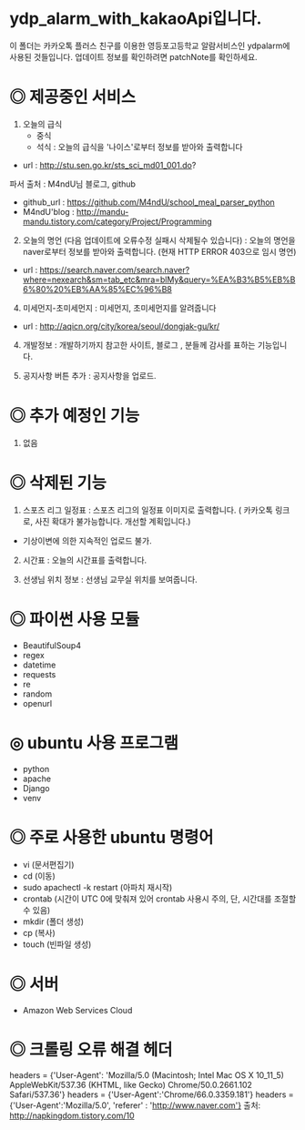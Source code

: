 # ydp_alarm_with_kakaoApi입니다.

이 폴더는 카카오톡 플러스 친구를 이용한 영등포고등학교 알람서비스인 ydpalarm에 사용된 것들입니다.
업데이트 정보를 확인하려면 patchNote를 확인하세요.

# ◎ 제공중인 서비스
1. 오늘의 급식
	- 중식
	- 석식
: 오늘의 급식을 '나이스'로부터 정보를 받아와 출력합니다
- url : http://stu.sen.go.kr/sts_sci_md01_001.do?

파서 출처 : M4ndU님 블로그, github
- github_url : https://github.com/M4ndU/school_meal_parser_python
- M4ndU'blog : http://mandu-mandu.tistory.com/category/Project/Programming

2. 오늘의 명언 (다음 업데이트에 오류수정 실패시 삭제될수 있습니다)
: 오늘의 명언을 naver로부터 정보를 받아와 출력합니다. (현재 HTTP ERROR 403으로 임시 명언)
- url : https://search.naver.com/search.naver?where=nexearch&sm=tab_etc&mra=blMy&query=%EA%B3%B5%EB%B6%80%20%EB%AA%85%EC%96%B8

4. 미세먼지-초미세먼지
: 미세먼지, 초미세먼지를 알려줍니다
- url : http://aqicn.org/city/korea/seoul/dongjak-gu/kr/

4. 개발정보
: 개발하기까지 참고한 사이트, 블로그 , 분들께 감사를 표하는 기능입니다.

5. 공지사항 버튼 추가
: 공지사항을 업로드. 

# ◎ 추가 예정인 기능
1. 없음

# ◎ 삭제된 기능
1. 스포츠 리그 일정표
: 스포츠 리그의 일정표 이미지로 출력합니다. ( 카카오톡 링크로, 사진 확대가 불가능합니다. 개선할 계획입니다.)
- 기상이변에 의한 지속적인 업로드 불가.
2. 시간표
: 오늘의 시간표를 출력합니다.

3. 선생님 위치 정보
: 선생님 교무실 위치를 보여줍니다.

# ◎ 파이썬 사용 모듈
- BeautifulSoup4
- regex
- datetime
- requests
- re
- random
- openurl

# ◎ ubuntu 사용 프로그램
- python
- apache
- Django
- venv

# ◎ 주로 사용한 ubuntu 명령어
- vi (문서편집기)
- cd (이동)
- sudo apachectl -k restart (아파치 재시작)
- crontab (시간이 UTC 0에 맞춰져 있어 crontab 사용시 주의, 단, 시간대를 조절할수 있음)
- mkdir (폴더 생성)
- cp (복사)
- touch (빈파일 생성)

# ◎ 서버
- Amazon Web Services Cloud

# ◎ 크롤링 오류 해결 헤더
headers = {'User-Agent': 'Mozilla/5.0 (Macintosh; Intel Mac OS X 10_11_5) AppleWebKit/537.36 (KHTML, like Gecko) Chrome/50.0.2661.102 Safari/537.36'}
headers = {'User-Agent':'Chrome/66.0.3359.181'}
headers = {'User-Agent':'Mozilla/5.0', 'referer' : 'http://www.naver.com'}
출처: http://napkingdom.tistory.com/10

